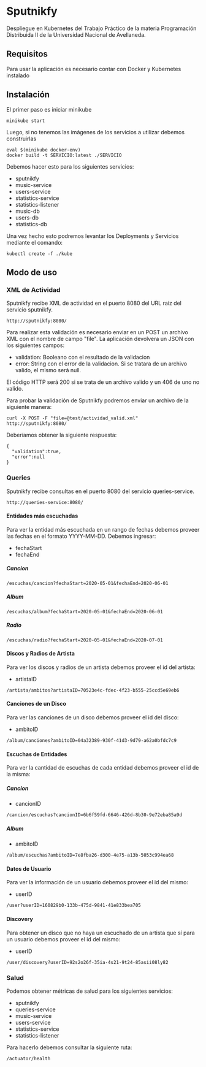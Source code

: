 # Sputnikfy

Despliegue en Kubernetes del Trabajo Práctico de la materia Programación Distribuida II de la Universidad Nacional de Avellaneda.


## Requisitos

Para usar la aplicación es necesario contar con Docker y Kubernetes instalado

## Instalación

El primer paso es iniciar minikube

```
minikube start
```

Luego, si no tenemos las imágenes de los servicios a utilizar debemos construirlas

```
eval $(minikube docker-env)
docker build -t SERVICIO:latest ./SERVICIO
```

Debemos hacer esto para los siguientes servicios:

* sputnikfy
* music-service
* users-service
* statistics-service
* statistics-listener
* music-db
* users-db
* statistics-db

Una vez hecho esto podremos levantar los Deployments y Servicios mediante el comando:

```
kubectl create -f ./kube
```

## Modo de uso

### XML de Actividad

Sputnikfy recibe XML de actividad en el puerto 8080 del URL raíz del servicio sputnikfy.

```
http://sputnikfy:8080/
```

Para realizar esta validación es necesario enviar en un POST un archivo XML con el nombre de campo "file". La aplicación devolvera un JSON con los siguientes campos:

* validation: Booleano con el resultado de la validacion
* error: String con el error de la validacion. Si se tratara de un archivo valido, el mismo será null.

El código HTTP será 200 si se trata de un archivo valido y un 406 de uno no valido.

Para probar la validación de Sputnikfy podremos enviar un archivo de la siguiente manera:

```
curl -X POST -F "file=@test/actividad_valid.xml" http://sputnikfy:8080/
```

Deberíamos obtener la siguiente respuesta:

```
{
  "validation":true,
  "error":null
}
```

### Queries

Sputnikfy recibe consultas en el puerto 8080 del servicio queries-service.

```
http://queries-service:8080/
```

#### Entidades más escuchadas

Para ver la entidad más escuchada en un rango de fechas debemos proveer las fechas en el formato YYYY-MM-DD. Debemos ingresar:

* fechaStart
* fechaEnd

#####  Cancion

```
/escuchas/cancion?fechaStart=2020-05-01&fechaEnd=2020-06-01
```

##### Album

```
/escuchas/album?fechaStart=2020-05-01&fechaEnd=2020-06-01
```

##### Radio

```
/escuchas/radio?fechaStart=2020-05-01&fechaEnd=2020-07-01
```

#### Discos y Radios de Artista

Para ver los discos y radios de un artista debemos proveer el id del artista:

* artistaID

```
/artista/ambitos?artistaID=70523e4c-fdec-4f23-b555-25ccd5e69eb6
```

#### Canciones de un Disco

Para ver las canciones de un disco debemos proveer el id del disco:

* ambitoID

```
/album/canciones?ambitoID=04a32389-930f-41d3-9d79-a62a0bfdc7c9
```

#### Escuchas de Entidades

Para ver la cantidad de escuchas de cada entidad debemos proveer el id de la misma:

##### Cancion

* cancionID

```
/cancion/escuchas?cancionID=6b6f59fd-6646-426d-8b30-9e72eba85a9d
```

##### Album

* ambitoID

```
/album/escuchas?ambitoID=7e8fba26-d300-4e75-a13b-5053c994ea68
```

#### Datos de Usuario

Para ver la información de un usuario debemos proveer el id del mismo:

* userID

```
/user?userID=160829b0-133b-475d-9841-41e833bea705
```

#### Discovery

Para obtener un disco que no haya un escuchado de un artista que sí para un usuario debemos proveer el id del mismo:

* userID

```
/user/discovery?userID=92s2o26f-35ia-4s21-9t24-85asii08ly82
```

### Salud

Podemos obtener métricas de salud para los siguientes servicios:

* sputnikfy
* queries-service
* music-service
* users-service
* statistics-service
* statistics-listener

Para hacerlo debemos consultar la siguiente ruta:

```
/actuator/health
```















